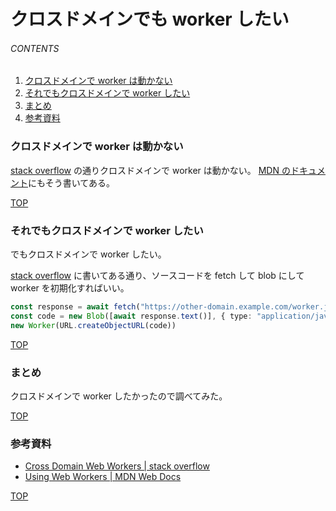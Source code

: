 # クロスドメインでも worker したい

<a id="top"></a>

###### CONTENTS

1. [クロスドメインで worker は動かない](#worker-not-work-on-cross-domain)
1. [それでもクロスドメインで worker したい](#work-on-cross-domain)
1. [まとめ](#postscript)
1. [参考資料](#reference)

<a id="worker-not-work-on-cross-domain"></a>

### クロスドメインで worker は動かない

[stack overflow](https://stackoverflow.com/questions/23953543/cross-domain-web-workers) の通りクロスドメインで worker は動かない。
[MDN のドキュメント](https://developer.mozilla.org/en-US/docs/Web/API/Web_Workers_API/Using_web_workers)にもそう書いてある。

[TOP](#top)
<a id="work-on-cross-domain"></a>

### それでもクロスドメインで worker したい

でもクロスドメインで worker したい。

[stack overflow](https://stackoverflow.com/questions/23953543/cross-domain-web-workers) に書いてある通り、ソースコードを fetch して blob にして worker を初期化すればいい。

```typescript
const response = await fetch("https://other-domain.example.com/worker.js")
const code = new Blob([await response.text()], { type: "application/javascript" })
new Worker(URL.createObjectURL(code))
```

[TOP](#top)
<a id="postscript"></a>

### まとめ

クロスドメインで worker したかったので調べてみた。

[TOP](#top)
<a id="reference"></a>

### 参考資料

-   [Cross Domain Web Workers | stack overflow](https://stackoverflow.com/questions/23953543/cross-domain-web-workers)
-   [Using Web Workers | MDN Web Docs](https://developer.mozilla.org/en-US/docs/Web/API/Web_Workers_API/Using_web_workers)

[TOP](#top)
